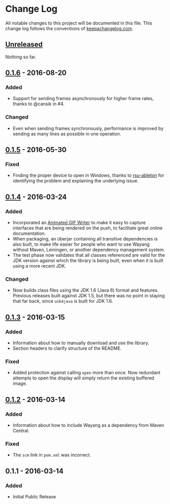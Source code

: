 # Change Log

All notable changes to this project will be documented in this file.
This change log follows the conventions of
[keepachangelog.com](http://keepachangelog.com/).

## [Unreleased][unreleased]

Nothing so far.

## [0.1.6] - 2016-08-20

### Added

- Support for sending frames asynchronously for higher frame rates,
  thanks to @cansik in #4.

### Changed

- Even when sending frames synchronously, performance is improved by
  sending as many lines as possible in one operation.


## [0.1.5] - 2016-05-30

### Fixed

- Finding the proper device to open in Windows, thanks to
  [rsu-ableton](https://github.com/rsu-ableton) for identifying the
  problem and explaining the underlying issue.

## [0.1.4] - 2016-03-24

### Added

- Incorporated an [Animated GIF Writer](http://elliot.kroo.net/software/java/GifSequenceWriter/)
  to make it easy to capture interfaces that are being rendered on the
  push, to facilitate great online documentation.
- When packaging, an überjar containing all transitive dependencies is
  also built, to make life easier for people who want to use Wayang
  without Maven, Leiningen, or another dependency management system.
- The test phase now validates that all classes referenced are valid
  for the JDK version against which the library is being built, even
  when it is built using a more recent JDK.

### Changed

- Now builds class files using the JDK 1.6 (Java 6) format and
  features. Previous releases built against JDK 1.5, but there was no
  point in staying that far back, since `usb4java` is built for JDK
  1.6.

## [0.1.3] - 2016-03-15

### Added

- Information about how to manually download and use the library.
- Section headers to clarify structure of the README.

### Fixed

- Added protection against calling `open` more than once. Now redundant
  attempts to open the display will simply return the existing
  buffered image.

## [0.1.2] - 2016-03-14

### Added

- Information about how to include Wayang as a dependency from Maven
  Central.

### Fixed

- The `scm` link in `pom.xml` was incorrect.


## 0.1.1 - 2016-03-14

### Added

- Initial Public Release


[unreleased]: https://github.com/brunchboy/wayang/compare/v0.1.6...HEAD
[0.1.6]: https://github.com/brunchboy/wayang/compare/v0.1.5...v0.1.6
[0.1.5]: https://github.com/brunchboy/wayang/compare/v0.1.4...v0.1.5
[0.1.4]: https://github.com/brunchboy/wayang/compare/v0.1.3...v0.1.4
[0.1.3]: https://github.com/brunchboy/wayang/compare/v0.1.2...v0.1.3
[0.1.2]: https://github.com/brunchboy/wayang/compare/v0.1.1...v0.1.2
